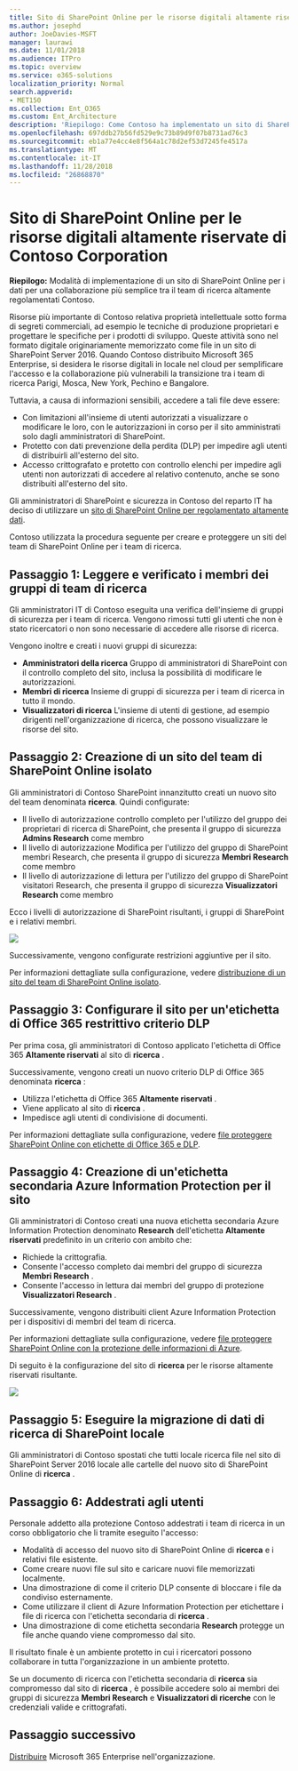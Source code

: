 ```yaml
---
title: Sito di SharePoint Online per le risorse digitali altamente riservate di Contoso Corporation
ms.author: josephd
author: JoeDavies-MSFT
manager: laurawi
ms.date: 11/01/2018
ms.audience: ITPro
ms.topic: overview
ms.service: o365-solutions
localization_priority: Normal
search.appverid:
- MET150
ms.collection: Ent_O365
ms.custom: Ent_Architecture
description: 'Riepilogo: Come Contoso ha implementato un sito di SharePoint Online per altamente regolamentati dati per una collaborazione più semplice tra le ricerche dei team.'
ms.openlocfilehash: 697ddb27b56fd529e9c73b89d9f07b8731ad76c3
ms.sourcegitcommit: eb1a77e4cc4e8f564a1c78d2ef53d7245fe4517a
ms.translationtype: MT
ms.contentlocale: it-IT
ms.lasthandoff: 11/28/2018
ms.locfileid: "26868870"
---
```

# <a name="sharepoint-online-site-for-highly-confidential-digital-assets-of-the-contoso-corporation"></a>Sito di SharePoint Online per le risorse digitali altamente riservate di Contoso Corporation

 **Riepilogo:** Modalità di implementazione di un sito di SharePoint Online per i dati per una collaborazione più semplice tra il team di ricerca altamente regolamentati Contoso.
  
Risorse più importante di Contoso relativa proprietà intellettuale sotto forma di segreti commerciali, ad esempio le tecniche di produzione proprietari e progettare le specifiche per i prodotti di sviluppo. Queste attività sono nel formato digitale originariamente memorizzato come file in un sito di SharePoint Server 2016. Quando Contoso distribuito Microsoft 365 Enterprise, si desidera le risorse digitali in locale nel cloud per semplificare l'accesso e la collaborazione più vulnerabili la transizione tra i team di ricerca Parigi, Mosca, New York, Pechino e Bangalore. 
  
Tuttavia, a causa di informazioni sensibili, accedere a tali file deve essere:

- Con limitazioni all'insieme di utenti autorizzati a visualizzare o modificare le loro, con le autorizzazioni in corso per il sito amministrati solo dagli amministratori di SharePoint. 
- Protetto con dati prevenzione della perdita (DLP) per impedire agli utenti di distribuirli all'esterno del sito.
- Accesso crittografato e protetto con controllo elenchi per impedire agli utenti non autorizzati di accedere al relativo contenuto, anche se sono distribuiti all'esterno del sito.

Gli amministratori di SharePoint e sicurezza in Contoso del reparto IT ha deciso di utilizzare un [sito di SharePoint Online per regolamentato altamente dati](teams-sharepoint-online-sites-highly-regulated-data.md).
  
Contoso utilizzata la procedura seguente per creare e proteggere un siti del team di SharePoint Online per i team di ricerca.

## <a name="step-1-reviewed-and-verified-the-members-of-research-team-groups"></a>Passaggio 1: Leggere e verificato i membri dei gruppi di team di ricerca

Gli amministratori IT di Contoso eseguita una verifica dell'insieme di gruppi di sicurezza per i team di ricerca. Vengono rimossi tutti gli utenti che non è stato ricercatori o non sono necessarie di accedere alle risorse di ricerca. 

Vengono inoltre e creati i nuovi gruppi di sicurezza:

- **Amministratori della ricerca**  Gruppo di amministratori di SharePoint con il controllo completo del sito, inclusa la possibilità di modificare le autorizzazioni.
- **Membri di ricerca**  Insieme di gruppi di sicurezza per i team di ricerca in tutto il mondo.
- **Visualizzatori di ricerca**  L'insieme di utenti di gestione, ad esempio dirigenti nell'organizzazione di ricerca, che possono visualizzare le risorse del sito.

## <a name="step-2-created-an-isolated-sharepoint-online-team-site"></a>Passaggio 2: Creazione di un sito del team di SharePoint Online isolato 

Gli amministratori di Contoso SharePoint innanzitutto creati un nuovo sito del team denominata **ricerca**. Quindi configurate:

- Il livello di autorizzazione controllo completo per l'utilizzo del gruppo dei proprietari di ricerca di SharePoint, che presenta il gruppo di sicurezza **Admins Research** come membro
- Il livello di autorizzazione Modifica per l'utilizzo del gruppo di SharePoint membri Research, che presenta il gruppo di sicurezza **Membri Research** come membro
- Il livello di autorizzazione di lettura per l'utilizzo del gruppo di SharePoint visitatori Research, che presenta il gruppo di sicurezza **Visualizzatori Research** come membro

Ecco i livelli di autorizzazione di SharePoint risultanti, i gruppi di SharePoint e i relativi membri.

![](./media/contoso-sharepoint-online-site-for-highly-confidential-assets/spo-permissions.png)

Successivamente, vengono configurate restrizioni aggiuntive per il sito.

Per informazioni dettagliate sulla configurazione, vedere [distribuzione di un sito del team di SharePoint Online isolato](https://docs.microsoft.com/office365/enterprise/deploy-an-isolated-sharepoint-online-team-site).

## <a name="step-3-configured-the-site-for-a-restrictive-office-365-label-dlp-policy"></a>Passaggio 3: Configurare il sito per un'etichetta di Office 365 restrittivo criterio DLP

Per prima cosa, gli amministratori di Contoso applicato l'etichetta di Office 365 **Altamente riservati** al sito di **ricerca** .

Successivamente, vengono creati un nuovo criterio DLP di Office 365 denominata **ricerca** :

- Utilizza l'etichetta di Office 365 **Altamente riservati** . 
- Viene applicato al sito di **ricerca** .
- Impedisce agli utenti di condivisione di documenti.

Per informazioni dettagliate sulla configurazione, vedere [file proteggere SharePoint Online con etichette di Office 365 e DLP](https://docs.microsoft.com/office365/enterprise/protect-sharepoint-online-files-with-office-365-labels-and-dlp).

## <a name="step-4-created-an-azure-information-protection-sub-label-for-the-site"></a>Passaggio 4: Creazione di un'etichetta secondaria Azure Information Protection per il sito

Gli amministratori di Contoso creati una nuova etichetta secondaria Azure Information Protection denominato **Research** dell'etichetta **Altamente riservati** predefinito in un criterio con ambito che:

- Richiede la crittografia.
- Consente l'accesso completo dai membri del gruppo di sicurezza **Membri Research** .
- Consente l'accesso in lettura dai membri del gruppo di protezione **Visualizzatori Research** .

Successivamente, vengono distribuiti client Azure Information Protection per i dispositivi di membri del team di ricerca.

Per informazioni dettagliate sulla configurazione, vedere [file proteggere SharePoint Online con la protezione delle informazioni di Azure](https://docs.microsoft.com/office365/enterprise/protect-sharepoint-online-files-with-azure-information-protection). 

Di seguito è la configurazione del sito di **ricerca** per le risorse altamente riservati risultante.

![](./media/contoso-sharepoint-online-site-for-highly-confidential-assets/final-config.png)

## <a name="step-5-migrated-the-on-premises-sharepoint-research-data"></a>Passaggio 5: Eseguire la migrazione di dati di ricerca di SharePoint locale

Gli amministratori di Contoso spostati che tutti locale ricerca file nel sito di SharePoint Server 2016 locale alle cartelle del nuovo sito di SharePoint Online di **ricerca** .

## <a name="step-6-trained-their-users"></a>Passaggio 6: Addestrati agli utenti 

Personale addetto alla protezione Contoso addestrati i team di ricerca in un corso obbligatorio che li tramite eseguito l'accesso:

- Modalità di accesso del nuovo sito di SharePoint Online di **ricerca** e i relativi file esistente.
- Come creare nuovi file sul sito e caricare nuovi file memorizzati localmente.
- Una dimostrazione di come il criterio DLP consente di bloccare i file da condiviso esternamente.
- Come utilizzare il client di Azure Information Protection per etichettare i file di ricerca con l'etichetta secondaria di **ricerca** .
- Una dimostrazione di come etichetta secondaria **Research** protegge un file anche quando viene compromesso dal sito.

Il risultato finale è un ambiente protetto in cui i ricercatori possono collaborare in tutta l'organizzazione in un ambiente protetto. 

Se un documento di ricerca con l'etichetta secondaria di **ricerca** sia compromesso dal sito di **ricerca** , è possibile accedere solo ai membri dei gruppi di sicurezza **Membri Research** e **Visualizzatori di ricerche** con le credenziali valide e crittografati.

## <a name="next-step"></a>Passaggio successivo

[Distribuire](deploy-microsoft-365-enterprise.md) Microsoft 365 Enterprise nell'organizzazione.

